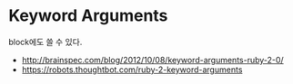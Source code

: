 # Keyword Arguments

block에도 쓸 수 있다.

- http://brainspec.com/blog/2012/10/08/keyword-arguments-ruby-2-0/
- https://robots.thoughtbot.com/ruby-2-keyword-arguments
